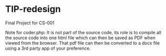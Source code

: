 # TIP-redesign
Final Project for CS-001

Note for coder.php:
It is not part of the source code, its role is to compile all the source code into one html file which can then be saved as PDF when viewed from the browser. 
That pdf file can then be converted to a docx file using a 3rd party app of your preference.
